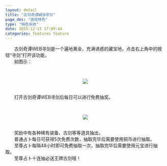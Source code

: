 ```yaml
---
layout: detail
title: "古剑奇谭WEB寻剑"
page_des: "游戏特色"
type: "特色系统"
date: 2015-12-15 17:09:44
categories: features feature
---
```

 

<p>　　古剑奇谭WEB寻剑是一个遍地黄金，充满诱惑的藏宝地，点击右上角中的按钮“寻剑”打开该功能，<br/>　　如图示：</p><p>&nbsp;</p><p style="TEXT-ALIGN: center"><img src="http://dev.36b.me/current/gjqt/img/resource/200-1.jpg"/></p><p><br/>　　打开古剑奇谭WEB寻剑后每日可以进行免费抽奖。</p><p>&nbsp;</p><p style="TEXT-ALIGN: center"><img src="http://dev.36b.me/current/gjqt/img/resource/200-2.jpg"/></p><p><br/>　　奖励中有各种稀有装备、古剑等等道具抽出。<br/>　　普通占卜每日可获得5次免费次数，抽取完毕后需要使用铜币进行抽取。<br/>　　至尊占卜每隔48小时即可免费抽取一次，抽取完毕后需要使用元宝进行抽取。<br/>　　至尊占卜十连抽必送王牌古剑哦！</p>